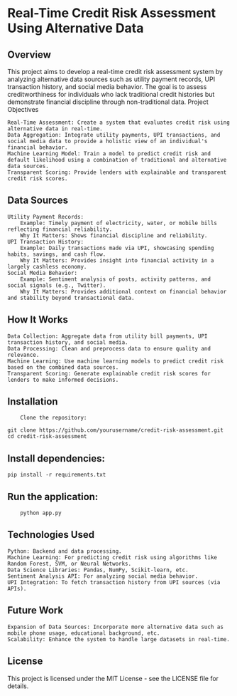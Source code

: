 # Real-Time Credit Risk Assessment Using Alternative Data
## Overview

This project aims to develop a real-time credit risk assessment system by analyzing alternative data sources such as utility payment records, UPI transaction history, and social media behavior. The goal is to assess creditworthiness for individuals who lack traditional credit histories but demonstrate financial discipline through non-traditional data.
Project Objectives

    Real-Time Assessment: Create a system that evaluates credit risk using alternative data in real-time.
    Data Aggregation: Integrate utility payments, UPI transactions, and social media data to provide a holistic view of an individual's financial behavior.
    Machine Learning Model: Train a model to predict credit risk and default likelihood using a combination of traditional and alternative data sources.
    Transparent Scoring: Provide lenders with explainable and transparent credit risk scores.

## Data Sources

    Utility Payment Records:
        Example: Timely payment of electricity, water, or mobile bills reflecting financial reliability.
        Why It Matters: Shows financial discipline and reliability.
    UPI Transaction History:
        Example: Daily transactions made via UPI, showcasing spending habits, savings, and cash flow.
        Why It Matters: Provides insight into financial activity in a largely cashless economy.
    Social Media Behavior:
        Example: Sentiment analysis of posts, activity patterns, and social signals (e.g., Twitter).
        Why It Matters: Provides additional context on financial behavior and stability beyond transactional data.

## How It Works

    Data Collection: Aggregate data from utility bill payments, UPI transaction history, and social media.
    Data Processing: Clean and preprocess data to ensure quality and relevance.
    Machine Learning: Use machine learning models to predict credit risk based on the combined data sources.
    Transparent Scoring: Generate explainable credit risk scores for lenders to make informed decisions.

## Installation
```
    Clone the repository:

git clone https://github.com/yourusername/credit-risk-assessment.git
cd credit-risk-assessment
```

## Install dependencies:
```
pip install -r requirements.txt
```
## Run the application:
```
    python app.py
```
## Technologies Used

    Python: Backend and data processing.
    Machine Learning: For predicting credit risk using algorithms like Random Forest, SVM, or Neural Networks.
    Data Science Libraries: Pandas, NumPy, Scikit-learn, etc.
    Sentiment Analysis API: For analyzing social media behavior.
    UPI Integration: To fetch transaction history from UPI sources (via APIs).

## Future Work

    Expansion of Data Sources: Incorporate more alternative data such as mobile phone usage, educational background, etc.
    Scalability: Enhance the system to handle large datasets in real-time.

## License

This project is licensed under the MIT License - see the LICENSE file for details.
